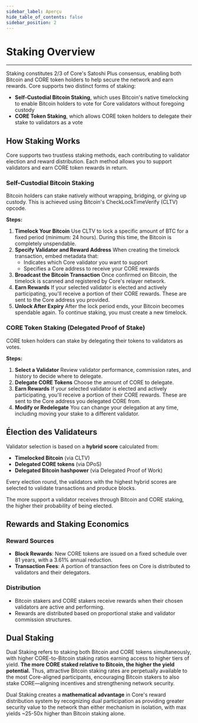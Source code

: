 ```yaml
---
sidebar_label: Aperçu
hide_table_of_contents: false
sidebar_position: 2
---
```


# Staking Overview

---

Staking constitutes 2/3 of Core's Satoshi Plus consensus, enabling both Bitcoin and CORE token holders to help secure the network and earn rewards. Core supports two distinct forms of staking:

- **Self-Custodial Bitcoin Staking**, which uses Bitcoin's native timelocking to enable Bitcoin holders to vote for Core validators without foregoing custody
- **CORE Token Staking**, which allows CORE token holders to delegate their stake to validators as a vote

## How Staking Works

Core supports two trustless staking methods, each contributing to validator election and reward distribution. Each method allows you to support validators and earn CORE token rewards in return.

### Self-Custodial Bitcoin Staking

Bitcoin holders can stake natively without wrapping, bridging, or giving up custody. This is achieved using Bitcoin's CheckLockTimeVerify (CLTV) opcode.

**Steps:**

1. **Timelock Your Bitcoin** Use CLTV to lock a specific amount of BTC for a fixed period (minimum: 24 hours). During this time, the Bitcoin is completely unspendable.
2. **Specify Validator and Reward Address** When creating the timelock transaction, embed metadata that:
   - Indicates which Core validator you want to support
   - Specifies a Core address to receive your CORE rewards
3. **Broadcast the Bitcoin Transaction** Once confirmed on Bitcoin, the timelock is scanned and registered by Core's relayer network.
4. **Earn Rewards** If your selected validator is elected and actively participating, you'll receive a portion of their CORE rewards. These are sent to the Core address you provided.
5. **Unlock After Expiry** After the lock period ends, your Bitcoin becomes spendable again. To continue staking, you must create a new timelock.

### CORE Token Staking (Delegated Proof of Stake)

CORE token holders can stake by delegating their tokens to validators as votes.

**Steps:**

1. **Select a Validator** Review validator performance, commission rates, and history to decide where to delegate.
2. **Delegate CORE Tokens** Choose the amount of CORE to delegate.
3. **Earn Rewards** If your selected validator is elected and actively participating, you'll receive a portion of their CORE rewards. These are sent to the Core address you delegated CORE from.
4. **Modify or Redelegate** You can change your delegation at any time, including moving your stake to a different validator.

## Élection des Validateurs

Validator selection is based on a **hybrid score** calculated from:

- **Timelocked Bitcoin** (via CLTV)
- **Delegated CORE tokens** (via DPoS)
- **Delegated Bitcoin hashpower** (via Delegated Proof of Work)

Every election round, the validators with the highest hybrid scores are selected to validate transactions and produce blocks.

The more support a validator receives through Bitcoin and CORE staking, the higher their probability of being elected.

## Rewards and Staking Economics

### Reward Sources

- **Block Rewards**: New CORE tokens are issued on a fixed schedule over 81 years, with a 3.61% annual reduction.
- **Transaction Fees**: A portion of transaction fees on Core is distributed to validators and their delegators.

### Distribution

- Bitcoin stakers and CORE stakers receive rewards when their chosen validators are active and performing.
- Rewards are distributed based on proportional stake and validator commission structures.

## Dual Staking

Dual Staking refers to staking both Bitcoin and CORE tokens simultaneously, with higher CORE-to-Bitcoin staking ratios earning access to higher tiers of yield. **The more CORE staked relative to Bitcoin, the higher the yield potential.** Thus, attractive Bitcoin staking rates are perpetually available to the most Core-aligned participants, encouraging Bitcoin stakers to also stake CORE—aligning incentives and strengthening network security.

Dual Staking creates a **mathematical advantage** in Core's reward distribution system by recognizing dual participation as providing greater security value to the network than either mechanism in isolation, with max yields ~25-50x higher than Bitcoin staking alone.
